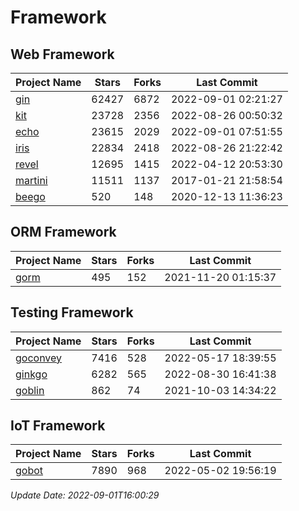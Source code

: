 # Framework

## Web Framework
| Project Name | Stars | Forks | Last Commit |
| ------------ | ----- | ----- | ----------- |
| [gin](https://github.com/gin-gonic/gin) | 62427 | 6872 | 2022-09-01 02:21:27 |
| [kit](https://github.com/go-kit/kit) | 23728 | 2356 | 2022-08-26 00:50:32 |
| [echo](https://github.com/labstack/echo) | 23615 | 2029 | 2022-09-01 07:51:55 |
| [iris](https://github.com/kataras/iris) | 22834 | 2418 | 2022-08-26 21:22:42 |
| [revel](https://github.com/revel/revel) | 12695 | 1415 | 2022-04-12 20:53:30 |
| [martini](https://github.com/go-martini/martini) | 11511 | 1137 | 2017-01-21 21:58:54 |
| [beego](https://github.com/astaxie/beego) | 520 | 148 | 2020-12-13 11:36:23 |

## ORM Framework
| Project Name | Stars | Forks | Last Commit |
| ------------ | ----- | ----- | ----------- |
| [gorm](https://github.com/jinzhu/gorm) | 495 | 152 | 2021-11-20 01:15:37 |

## Testing Framework
| Project Name | Stars | Forks | Last Commit |
| ------------ | ----- | ----- | ----------- |
| [goconvey](https://github.com/smartystreets/goconvey) | 7416 | 528 | 2022-05-17 18:39:55 |
| [ginkgo](https://github.com/onsi/ginkgo) | 6282 | 565 | 2022-08-30 16:41:38 |
| [goblin](https://github.com/franela/goblin) | 862 | 74 | 2021-10-03 14:34:22 |

## IoT Framework
| Project Name | Stars | Forks | Last Commit |
| ------------ | ----- | ----- | ----------- |
| [gobot](https://github.com/hybridgroup/gobot) | 7890 | 968 | 2022-05-02 19:56:19 |

*Update Date: 2022-09-01T16:00:29*
